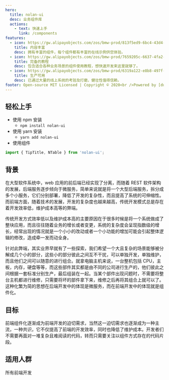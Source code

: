```yaml
---
hero:
  title: nolan-ui
  desc: 业务组件库
  actions:
    - text: 快速上手
      link: /components
features:
  - icon: https://gw.alipayobjects.com/zos/bmw-prod/813f5ed9-6bc4-43d4-9f74-ec81ecf35733/k7htg6n4_w144_h144.png
    title: 内容丰富
    desc: 拥有丰富的组件，每个组件都有丰富的在线示例供您体验。
  - icon: https://gw.alipayobjects.com/zos/bmw-prod/7659205c-6637-4fa2-8529-d32e5818304b/k7htflfb_w144_h144.png
    title: 完备的教程
    desc: 包含适合各种业务场景的组件使用教程，想快速开发来这里就够了。
  - icon: https://gw.alipayobjects.com/zos/bmw-prod/6319a122-e8b8-497f-9b45-37cfbe77edaa/k7htfx7t_w144_h144.png
    title: 生产可用
    desc: 已通过大量的线上系统的考验及打磨，健壮性值得信赖。
footer: Open-source MIT Licensed | Copyright © 2020<br />Powered by [dumi](https://d.umijs.org)
---
```


## 轻松上手

- 使用 npm 安装
  - `npm install nolan-ui`
- 使用 yarn 安装
  - `yarn add nolan-ui`
- 使用组件

```js
import { TipTitle, NTable } from 'nolan-ui';
```

## 背景

在大型软件系统中，web 应用的前后端已经实现了分离，而随着 REST 软件架构的发展，后端服务逐步倾向于微服务，简单来说就是将一个大型后端服务，拆分成多个小服务，它们分别部署，降低了开发的复杂性，而且提高了系统的可伸缩性。而前端方面，随着技术的发展，开发的复杂度也越来越高，传统开发模式总是存在着开发效率低，维护成本高等的弊端。

传统开发方式效率低以及维护成本高的主要原因在于很多时候是将一个系统做成了整块应用，而且往往随着业务的增长或者变更，系统的复杂度会呈现指数级的增长，经常出现的情况就是一个小小的改动或者一个小功能的增加可能会引起整体逻辑的修改，造成牵一发而动全身。

针对此弊端，其实业界早就有了一些探索，我们希望一个大且复杂的场景能够被分解成几个小的部分，这些小的部分彼此之间互不干扰，可以单独开发，单独维护，而且他们之间可以随意的进行组合。就拿电脑主机来说，一台整机包括 CPU，主板，内存，硬盘等等，而这些部件其实都是由不同的公司进行生产的，他们彼此之间根据一套标准分别生产，最后组装在一起。当某个部件出现问题时，不需要将整台主机都进行维修，只需要将坏的部件拿下来，维修之后再将其组合上就可以了。这种化繁为简的思想在后端开发中的体现是微服务，而在前端开发中的体现就是组件化。

## 目标

前端组件化逐渐成为前端开发的迫切需求，当然这一迫切需求也逐渐成为一种主流，一种共识，它不仅提高了前端的开发效率，同时也降低了维护成本。开发者们不需要再面对一堆复杂且难阅读的代码，转而只需要关注以组件方式存在的代码片段。

## 适用人群

所有前端开发

